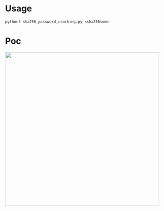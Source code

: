 # Usage
```
python3 sha256_password_cracking.py <sha256sum>
```
# Poc
<img src="https://user-images.githubusercontent.com/63791682/154468692-b44bb3a2-0b29-4e3b-bec2-aff174b5d04f.png" width="500">
